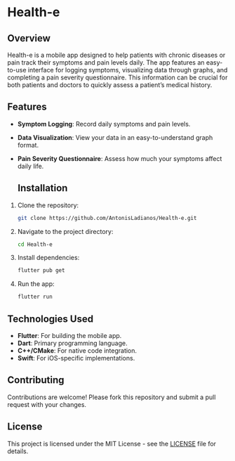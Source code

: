# Health-e

## Overview

Health-e is a mobile app designed to help patients with chronic diseases or pain track their symptoms and pain levels daily. The app features an easy-to-use interface for logging symptoms, visualizing data through graphs, and completing a pain severity questionnaire. This information can be crucial for both patients and doctors to quickly assess a patient’s medical history.

## Features

- **Symptom Logging**: Record daily symptoms and pain levels.
- **Data Visualization**: View your data in an easy-to-understand graph format.
- **Pain Severity Questionnaire**: Assess how much your symptoms affect daily life.

  ## Installation

1. Clone the repository:
   ```bash
   git clone https://github.com/AntonisLadianos/Health-e.git

2. Navigate to the project directory:
   ```bash
   cd Health-e

3. Install dependencies:
   ```bash
   flutter pub get
   
4. Run the app:
   ```bash
   flutter run

## Technologies Used
- **Flutter**: For building the mobile app.
- **Dart**: Primary programming language.
- **C++/CMake**: For native code integration. 
- **Swift**: For iOS-specific implementations.

## Contributing
Contributions are welcome! Please fork this repository and submit a pull request with your changes.

## License
This project is licensed under the MIT License - see the [LICENSE]() file for details.
